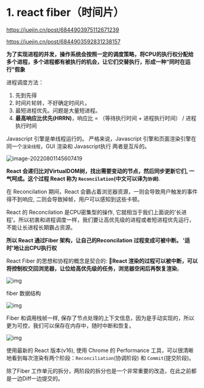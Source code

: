 # 1. react fiber（时间片）

https://juejin.cn/post/6844903975112671239

https://juejin.cn/post/6844903592831238157

**为了实现进程的并发，操作系统会按照一定的调度策略，将CPU的执行权分配给多个进程，多个进程都有被执行的机会，让它们交替执行，形成一种“同时在运行”假象**

进程调度方法：

1. 先到先得
2. 时间片轮转，不好确定时间片。
3. 最短进程优先。问题是大量短进程。
4.  **最高响应比优先(HRRN)**，响应比 = （等待执行时间 + 进程执行时间） / 进程执行时间

Javascript 引擎是单线程运行的。 严格来说，Javascript 引擎和页面渲染引擎在同一个`渲染线程`，GUI 渲染和 Javascript执行 两者是互斥的。

![image-20220801145607419](C:\Users\fujiaxu\AppData\Roaming\Typora\typora-user-images\image-20220801145607419.png)

**React 会递归比对VirtualDOM树，找出需要变动的节点，然后同步更新它们, 一气呵成。这个过程 React 称为 `Reconcilation`(中文可以译为`协调`)**.

在 Reconcilation 期间，React 会霸占着浏览器资源，一则会导致用户触发的事件得不到响应, 二则会导致掉帧，用户可以感知到这些卡顿。

React 的 Reconcilation 是CPU密集型的操作, 它就相当于我们上面说的’长进程‘。所以初衷和进程调度一样，我们要让高优先级的进程或者短进程优先运行，不能让长进程长期霸占资源。

**所以 React 通过Fiber 架构，让自己的Reconcilation 过程变成可被中断。 '适时'地让出CPU执行权**

React Fiber 的思想和协程的概念是契合的: **🔴React 渲染的过程可以被中断，可以将控制权交回浏览器，让位给高优先级的任务，浏览器空闲后再恢复渲染**。



![img](https://p1-jj.byteimg.com/tos-cn-i-t2oaga2asx/gold-user-assets/2019/10/21/16deed1711f281b3~tplv-t2oaga2asx-zoom-in-crop-mark:3024:0:0:0.awebp)



fiber 数据结构

![img](https://p1-jj.byteimg.com/tos-cn-i-t2oaga2asx/gold-user-assets/2019/10/21/16deecc6db5530be~tplv-t2oaga2asx-zoom-in-crop-mark:3024:0:0:0.awebp)



Fiber 和调用栈帧一样, 保存了节点处理的上下文信息，因为是手动实现的，所以更为可控，我们可以保存在内存中，随时中断和恢复。

![img](https://p1-jj.byteimg.com/tos-cn-i-t2oaga2asx/gold-user-assets/2019/10/21/16deecca7850a24d~tplv-t2oaga2asx-zoom-in-crop-mark:3024:0:0:0.awebp)

使用最新的 React 版本(v16), 使用 Chrome 的 Performance 工具，可以很清晰地看到每次渲染有两个阶段：`Reconciliation`(协调阶段) 和 `Commit`(提交阶段)。

除了Fiber 工作单元的拆分，两阶段的拆分也是一个非常重要的改造，在此之前都是一边Diff一边提交的。